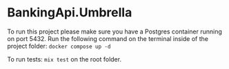 # BankingApi.Umbrella

To run this project please make sure you have a Postgres container running on port 5432. Run the following command on the terminal inside of the project folder:
``` docker compose up -d ```

To run tests: ```mix test``` on the root folder.